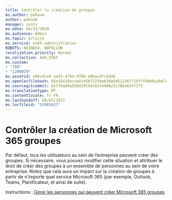 ```yaml
---
title: Contrôler la création de groupes
ms.author: pebaum
author: pebaum
manager: scotv
ms.date: 04/21/2020
ms.audience: Admin
ms.topic: article
ms.service: o365-administration
ROBOTS: NOINDEX, NOFOLLOW
localization_priority: Normal
ms.collection: Adm_O365
ms.custom:
- "168"
- "1200029"
ms.assetid: e06cdce9-1e43-475d-970b-e0bac0fc5446
ms.openlocfilehash: 85e18428ecda4cb5872238e636e6d51236f716fff84b6a3bb7a84e97eca3bdf8
ms.sourcegitcommit: b5f7da89a650d2915dc652449623c78be6247175
ms.translationtype: MT
ms.contentlocale: fr-FR
ms.lasthandoff: 08/05/2021
ms.locfileid: "53965927"
---
```

# <a name="control-creation-of-microsoft-365-groups"></a>Contrôler la création de Microsoft 365 groupes

Par défaut, tous les utilisateurs au sein de l’entreprise peuvent créer des groupes. Si nécessaire, vous pouvez modifier cette situation et attribuer le droit de créer des groupes à un ensemble de personnes au sein de votre entreprise. Notez que cela aura un impact sur la création de groupes à partir de n’importe quel service Microsoft 365 (par exemple, Outlook, Teams, Planificateur, et ainsi de suite).
  
Instructions : [Gérer les personnes qui peuvent créer Microsoft 365 groupes](https://docs.microsoft.com/microsoft-365/admin/create-groups/manage-creation-of-groups)
